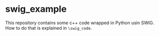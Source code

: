 # swig_example
This repository contains some c++ code wrapped in Python usin SWIG.  
How to do that is explained in `\swig_code`.

